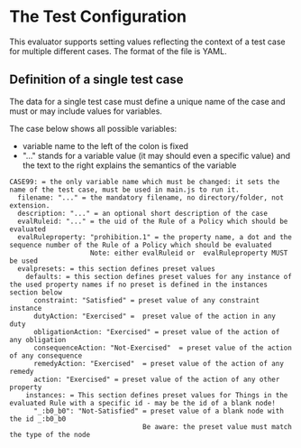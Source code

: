 # The Test Configuration

This evaluator supports setting values reflecting the context of a test case for multiple different cases.
The format of the file is YAML.

## Definition of a single test case

The data for a single test case must define a unique name of the case and must or may include values for variables.

The case below shows all possible variables:
* variable name to the left of the colon is fixed
* "..." stands for a variable value (it may should even a specific value) and the text to the right explains the semantics of the variable

```
CASE99: = the only variable name which must be changed: it sets the name of the test case, must be used in main.js to run it.
  filename: "..." = the mandatory filename, no directory/folder, not extension.
  description: "..." = an optional short description of the case
  evalRuleid: "..." = the uid of the Rule of a Policy which should be evaluated
  evalRuleproperty: "prohibition.1" = the property name, a dot and the sequence number of the Rule of a Policy which should be evaluated
                    Note: either evalRuleid or  evalRuleproperty MUST be used
  evalpresets: = this section defines preset values
    defaults: = this section defines preset values for any instance of the used property names if no preset is defined in the instances section below
      constraint: "Satisfied" = preset value of any constraint instance
      dutyAction: "Exercised" =  preset value of the action in any duty
      obligationAction: "Exercised" = preset value of the action of any obligation
      consequenceAction: "Not-Exercised"  = preset value of the action of any consequence
      remedyAction: "Exercised"  = preset value of the action of any remedy
      action: "Exercised" = preset value of the action of any other property
    instances: = This section defines preset values for Things in the evaluated Rule with a specific id - may be the id of a blank node!
      "_:b0_b0": "Not-Satisfied" = preset value of a blank node with the id _:b0_b0
                                 Be aware: the preset value must match the type of the node
```
